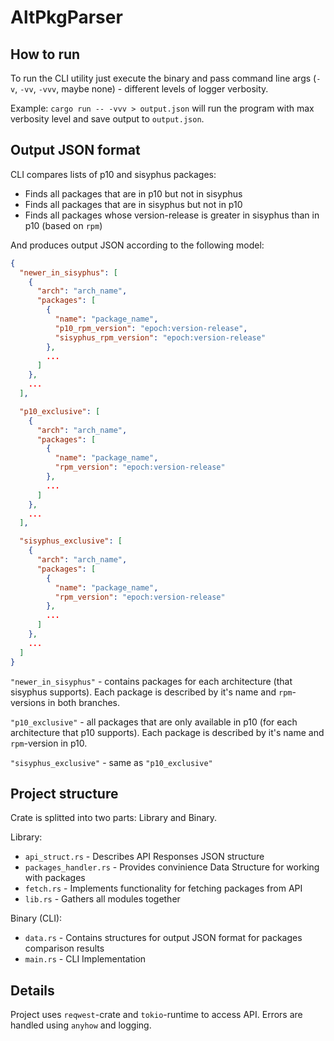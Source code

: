 # AltPkgParser
## How to run
To run the CLI utility just execute the binary and pass command line args (`-v`, `-vv`, `-vvv`, maybe none) - different levels of logger verbosity.

Example: `cargo run -- -vvv > output.json` will run the program with max verbosity level and save output to `output.json`. 

## Output JSON format
CLI compares lists of p10 and sisyphus packages:
- Finds all packages that are in p10 but not in sisyphus
- Finds all packages that are in sisyphus but not in p10
- Finds all packages whose version-release is greater in sisyphus than in p10 (based on `rpm`)

And produces output JSON according to the following model:
```json
{
  "newer_in_sisyphus": [
    {
      "arch": "arch_name",
      "packages": [
        {
          "name": "package_name",
          "p10_rpm_version": "epoch:version-release",
          "sisyphus_rpm_version": "epoch:version-release"
        },
        ...
      ]
    },
    ...
  ],

  "p10_exclusive": [
    {
      "arch": "arch_name",
      "packages": [
        {
          "name": "package_name",
          "rpm_version": "epoch:version-release"
        },
        ...
      ]
    },
    ...
  ],

  "sisyphus_exclusive": [
    {
      "arch": "arch_name",
      "packages": [
        {
          "name": "package_name",
          "rpm_version": "epoch:version-release"
        },
        ...
      ]
    },
    ...
  ]
}
```

`"newer_in_sisyphus"` - contains packages for each architecture (that sisyphus supports). Each package is described by it's name and `rpm`-versions in both branches.

`"p10_exclusive"` - all packages that are only available in p10 (for each architecture that p10 supports). Each package is described by it's name and `rpm`-version in p10.

`"sisyphus_exclusive"` - same as `"p10_exclusive"`

## Project structure
Crate is splitted into two parts: Library and Binary.

Library:
* `api_struct.rs` - Describes API Responses JSON structure 
* `packages_handler.rs` - Provides convinience Data Structure for working with packages
* `fetch.rs` - Implements functionality for fetching packages from API
* `lib.rs` - Gathers all modules together

Binary (CLI):
* `data.rs` - Contains structures for output JSON format for packages comparison results
* `main.rs` - CLI Implementation

## Details
Project uses `reqwest`-crate and `tokio`-runtime to access API. Errors are handled using `anyhow` and logging.